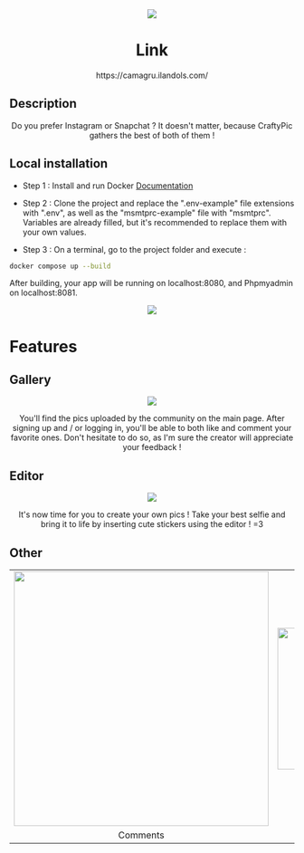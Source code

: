 <div align="center">
	<img src="other/readme_images/banner.gif">
</div>

<h1 align="center">
	Link
</h1>
<p align="center">
	https://camagru.ilandols.com/
</p>

## Description
<p align="center">
	Do you prefer Instagram or Snapchat ? It doesn't matter, because CraftyPic gathers the best of both of them !
</p>

## Local installation

- Step 1 : Install and run Docker [Documentation](https://docs.docker.com/engine/install/)

- Step 2 : Clone the project and replace the ".env-example" file extensions with ".env", as well as the "msmtprc-example" file with "msmtprc". Variables are already filled, but it's recommended to replace them with your own values.

- Step 3 : On a terminal, go to the project folder and execute :
```bash
docker compose up --build
```

After building, your app will be running on localhost:8080, and Phpmyadmin on localhost:8081.
<div align="center">
	<img src="other/readme_images/login.gif">
</div>

# Features

## Gallery
<div align="center">
  <img src="other/readme_images/gallery.gif">
</div>
<p align="center">
	You'll find the pics uploaded by the community on the main page. After signing up and / or logging in, you'll be able to both like and comment your favorite ones. Don't hesitate to do so, as I'm sure the creator will appreciate your feedback !
</p>

## Editor

<div align="center">
	<img src="other/readme_images/editor.gif">
</div>
<p align="center">
	It's now time for you to create your own pics ! Take your best selfie and bring it to life by inserting cute stickers using the editor ! =3
</p>

## Other

<table align="center">
  <tr>
    <td align="center">
      <img src="other/readme_images/pic.gif" width="450px">
    </td>
    <td align="center">
      <img src="other/readme_images/mobile.png" width="250px">
    </td>
  </tr>
  <tr>
    <td align="center">
      Comments
    </td>
    <td align="center">
      Mobile version
    </td>
  </tr>  
</table>
